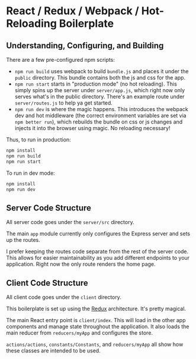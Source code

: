 # React / Redux / Webpack / Hot-Reloading Boilerplate

## Understanding, Configuring, and Building

There are a few pre-configured npm scripts:

  - `npm run build` uses webpack to build `bundle.js` and places it under the
    `public` directory. This bundle contains both the js and css for the app.
  - `npm run start` starts in "production mode" (no hot reloading). This simply
    spins up the server under `server/app.js`, which right now only serves
    what's in the public directory. There's an example route under
    `server/routes.js` to help ya get started.
  - `npm run dev` is where the magic happens. This introduces the webpack dev
    and hot middleware (the correct environment variables are set via `npm
    better run`), which rebuilds the bundle on css or js changes and injects it
    into the browser using magic. No reloading necessary!

Thus, to run in production:

```sh
npm install
npm run build
npm run start
```

To run in dev mode:

```sh
npm install
npm run dev
```

## Server Code Structure

All server code goes under the `server/src` directory.

The main `app` module currently only configures the Express server and sets up
the routes.

I prefer keeping the routes code separate from the rest of the server code. This
allows for easier maintainability as you add different endpoints to your
application. Right now the only route renders the home page.

## Client Code Structure

All client code goes under the `client` directory.

This boilerplate is set up using the [Redux](http://redux.js.org/) architecture.
It's pretty magical.

The main React entry point is `client/index`. This will load in the other app
components and manage state throughout the application. It also loads the main
reducer from `reducers/myApp` and configures the store.

`actions/actions`, `constants/Constants`, and `reducers/myApp` all show how these
classes are intended to be used.
